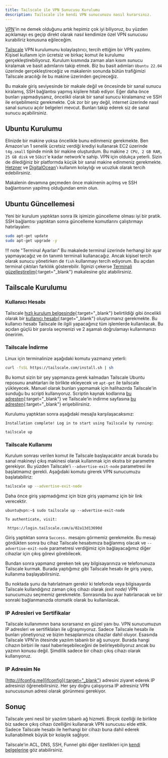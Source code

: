 ```yaml
---
title: Tailscale ile VPN Sunucusu Kurulumu
description: Tailscale ile kendi VPN sunucunuzu nasıl kurarsınız.
---
```


[VPN][vpn]'in ne demek olduğunu artık hepimiz çok iyi biliyoruz, bu yüzden açıklamayı es geçip
direkt olarak nasıl kendimize özel VPN sunucusu kurabiliriz konusuna eğileceğim.

[Tailscale][tailscale] VPN kurulumunu kolaylaştırıcı, tercih ettiğim bir VPN yazılımı. Kişisel
kullanım için ücretsiz ve birkaç komut ile kurulumu gerçekleştirebiliyoruz. Kurulum kısmında zaman
alan kısım sunucu kiralamak ve basit adımlarını takip etmek. Biz bu basit adımları `Ubuntu 22.04`
üzerinde gerçekleştireceğiz ve makalenin sonunda bütün trafiğimizi Tailscale aracılığı ile bu makine
üzerinden geçireceğiz.

Bu makale giriş seviyesinde bir makale değil ve öncesinde bir sanal sunucu kiralamış, SSH bağlantısı
yapmış kişilere hitab ediyor. Eğer daha önce bunları yapmadıysanız, öncelikli olarak bir sanal
sunucu kiralamanız ve SSH ile erişebilmeniz gerekmekte. Çok zor bir şey değil, internet üzerinde
nasıl sanal sunucu açılır belgeleri mevcut. Bunları takip ederek siz de sanal sunucu açabilirsiniz.

## Ubuntu Kurulumu

Elinizde bir makine yoksa öncelikle bunu edinmeniz gerekmekte. Ben Amazon'un 1 senelik ücretsiz
verdiği krediyi kullanarak EC2 üzerinde `t4g.small` tipinde minik bir makine oluşturdum. Bu makine
`2 CPU, 2 GB RAM, 25 GB disk` ve `5Gbit`'e kadar network'e sahip. VPN için oldukça yeterli. Sizin de
dilediğiniz bir platformda küçük bir sanal makine edinmeniz gerekmekte. [Hetzner][hetzner] ve
[DigitalOcean][do]'ı kullanım kolaylığı ve ucuzluk olarak tercih edebilirsiniz.

Makalenin devamına geçmeden önce makinenin açılmış ve SSH bağlantısının yapılmış olduğundan emin
olun.

## Ubuntu Güncellemesi

Yeni bir kurulum yaptıktan sonra ilk işimizin güncelleme olması iyi bir pratik. SSH bağlantısı
yaptıktan sonra güncelleme komutlarını çalıştırmayı hatırlayalım:

```sh
sudo apt-get update
sudo apt-get upgrade -y
```

!!! note "Terminal Ayarları"
    Bu makalede terminal üzerinde herhangi bir ayar yapmayacağız ve ön tanımlı terminali
    kullanacağız. Ancak kişisel tercih olarak sunucu yönetirken de `fish` kullanmayı tercih
    ediyorum. Bu açıdan terminal çıktıları farklılık gösterebilir. İlginizi çekerse
    [Terminali güzelleştirelim](../ubuntu/terminali-guzellestirelim.md){:target="_blank"}
    makalesine göz atabilirsiniz.

## Tailscale Kurulumu

### Kullanıcı Hesabı

Tailscale [hızlı kurulum belgesinde][install]{:target="_blank"} belirtildiği gibi öncelikli olarak
bir [kullanıcı hesabı][login]{:target="_blank"} oluşturmanız gerekmekte. Bu kullanıcı hesabı
Tailscale ile ilgili yapacağınız tüm işlemlerde kullanılacak. Bu açıdan güçlü bir parola seçmenizi
ve 2 aşamalı doğrulamayı kullanmanızı öneririm.

### Tailscale İndirme

Linux için terminalinize aşağıdaki komutu yazmanız yeterli:

```sh
curl -fsSL https://tailscale.com/install.sh | sh
```

Bu komut sizin bir şey yapmanıza gerek kalmadan Tailscale Ubuntu reposunu anahtarları ile birlikte
ekleyecek ve `apt-get` ile tailscale yükleyecek. Manuel olarak bunları yapmamak için halihazırda
Tailscale'in sunduğu bu scripti kullanıyoruz.
Scriptin kaynak kodlarına [bu adresten][source]{:target="_blank"} ve
Tailscale'in indirme sayfasına [bu adresten][download]{:target="_blank"} erişebilirsiniz.

Kurulumu yaptıktan sonra aşağıdaki mesajla karşılaşacaksınız:

```plain
Installation complete! Log in to start using Tailscale by running:

tailscale up
```

### Tailscale Kullanımı

Kurulum sonrası verilen komut ile Tailscale başlayacaktır ancak burada bu sanal makineyi çıkış
makinesi olarak kullanmak için ekstra bir parametre gerekiyor. Bu yüzden Tailscale'i
`--advertise-exit-node` parametresi ile başlatmamız gerekli. Aşağıdaki komutu girerek VPN sunucumuzu
başlatabiliriz:

```sh
tailscale up --advertise-exit-node
```

Daha önce giriş yapmadığımız için bize giriş yapmamız için bir link verecektir.

```plain
ubuntu@vpn:~$ sudo tailscale up --advertise-exit-node

To authenticate, visit:

 https://login.tailscale.com/a/02a13d13690d
```

Giriş yaptıktan sonra `Success.` mesajını görmemiz gerekmekte. Bu mesajı gördükten sonra bu cihaz
Tailscale hesabımıza bağlanmış olacak ve `--advertise-exit-node` parametresi verdiğimiz için
bağlayacağımız diğer cihazlar için çıkış görevi görebilecek.

Bundan sonra yapmanız gereken tek şey bilgisayarınıza ve telefonunuza Tailscale kurmak. Burada
yaptığımız gibi Tailscale hesabı ile giriş yapıp, kullanıma başlayabilirsiniz.

Bu noktada şunu da hatırlatmam gerekir ki telefonda veya bilgisayarda Tailscale kullandığınız zaman
çıkış cihazı olarak _(exit node)_ VPN sunucumuzu seçmemiz gerekmekte. Sonrasında bu ayar
hatırlanacak ve bir sonraki bağlanmanızda otomatik olarak bu kullanılacak.

### IP Adresleri ve Sertifikalar

Tailscale kullanımının bana sorarsanız en güzel yanı bu. VPN sunucumuzun IP adresleri ve
sertifiklaları ile uğraşmıyoruz. Sadece Tailscale hesabı ile bunları yönetiyoruz ve bizim
hesaplarımıza cihazlar dahil oluyor. Esasında Tailscale VPN'in ötesinde yazılım tabanlı bir ağ
sunuyor. Burada hangi cihazın birbiri ile nasıl haberleşebileceğini de belirleyebiliyoruz ancak bu yazının konusu değil. Şimdilik sadece bir cihazı çıkış cihazı olarak kullanıyoruz.

### IP Adresim Ne

[http://ifconfig.me][ifconfig]{:target="_blank"} adresini ziyaret ederek IP adresinizi
öğrenebilirsiniz. Her şey doğru çalışıyorsa IP adresiniz VPN sunucusunun adresi olarak görünmesi
gerekiyor.

## Sonuç

Tailscale yeni nesil bir yazılım tabanlı ağ hizmeti. Birçok özelliği ile birlikte biz sadece çıkış
cihazı özelliğini kullanarak VPN sunucusu elde ettik. Sadece Tailscale hesabı ile herhangi bir
cihazı buna dahil ederek kullanabilmek büyük bir kolaylık sağlıyor.

Tailscale'in ACL, DNS, SSH, Funnel gibi diğer özellikleri için [kendi belgelerine][install] göz
atabilirsiniz.

[vpn]:          https://en.wikipedia.org/wiki/Virtual_private_network
[tailscale]:    https://tailscale.com
[hetzner]:      https://www.hetzner.com/cloud/
[do]:           http://digitalocean.com
[install]:      https://tailscale.com/kb/1017/install
[login]:        https://login.tailscale.com/start
[source]:       https://github.com/tailscale/tailscale/blob/main/scripts/installer.sh
[download]:     https://tailscale.com/download/linux/ubuntu-2204
[ifconfig]:     https://ifconfig.me
